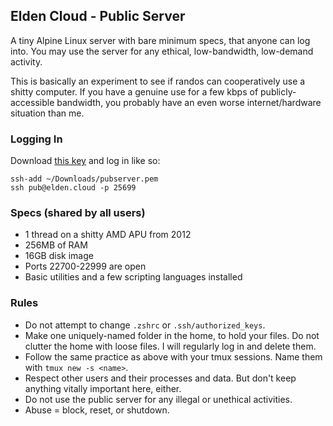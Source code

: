 ## Elden Cloud - Public Server
A tiny Alpine Linux server with bare minimum specs, that anyone can log into.
You may use the server for any ethical, low-bandwidth, low-demand activity.

This is basically an experiment to see if randos can cooperatively use a shitty
computer. If you have a genuine use for a few kbps of publicly-accessible
bandwidth, you probably have an even worse internet/hardware situation than me.

### Logging In
Download [this key](/files/pubserver.pem) and log in like so:
```
ssh-add ~/Downloads/pubserver.pem
ssh pub@elden.cloud -p 25699
```

### Specs (shared by all users)
- 1 thread on a shitty AMD APU from 2012
- 256MB of RAM
- 16GB disk image
- Ports 22700-22999 are open
- Basic utilities and a few scripting languages installed

### Rules
- Do not attempt to change `.zshrc` or `.ssh/authorized_keys`.
- Make one uniquely-named folder in the home, to hold your files. Do not
clutter the home with loose files. I will regularly log in and delete them.
- Follow the same practice as above with your tmux sessions. Name them with
`tmux new -s <name>`.
- Respect other users and their processes and data. But don't keep anything
vitally important here, either.
- Do not use the public server for any illegal or unethical activities.
- Abuse = block, reset, or shutdown.
